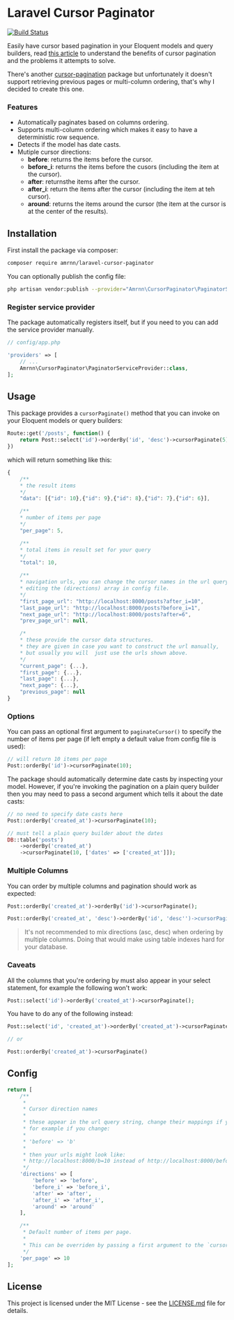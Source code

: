 # Laravel Cursor Paginator

[![Build Status](https://travis-ci.org/amrnn/laravel-cursor-paginator.svg?branch=master)](https://travis-ci.org/amrnn/laravel-cursor-paginator)

Easily have cursor based pagination in your Eloquent models and query builders, read [this article](https://use-the-index-luke.com/sql/partial-results/fetch-next-page) to understand the benefits of cursor pagination and the problems it attempts to solve.

There's another [cursor-pagination](https://github.com/juampi92/cursor-pagination) package but unfortunately it doesn't support retrieving previous pages or multi-column ordering, that's why I decided to create this one.

### Features

* Automatically paginates based on columns ordering.
* Supports multi-column ordering which makes it easy to have a deterministic row sequence.
* Detects if the model has date casts.
* Mutiple cursor directions:
  * **before**: returns the items before the cursor.
  * **before_i**: returns the items before the cusors (including the item at the cursor).
  * **after**: returnsthe items after the cursor.
  * **after_i**: return the items after the cursor (including the item at teh cursor).
  * **around**: returns the items around the cursor (the item at the cursor is at the center of the results).

## Installation

First install the package via composer:

```sh
composer require amrnn/laravel-cursor-paginator
```

You can optionally publish the config file:

```sh
php artisan vendor:publish --provider="Amrnn\CursorPaginator\PaginatorServiceProvider"
```

### Register service provider
The package automatically registers itself, but if you need to you can add the service provider manually.

```php
// config/app.php

'providers' => [
    // ...
    Amrnn\CursorPaginator\PaginatorServiceProvider::class,
];
```

## Usage

This package provides a `cursorPaginate()` method that you can invoke on your Eloquent models or query builders:

```php
Route::get('/posts', function() {
    return Post::select('id')->orderBy('id', 'desc')->cursorPaginate(5);
})
```

which will return something like this:

```js
{
    /**
    * the result items
    */
    "data": [{"id": 10},{"id": 9},{"id": 8},{"id": 7},{"id": 6}],

    /**
    * number of items per page
    */  
    "per_page": 5,

    /**
    * total items in result set for your query
    */  
    "total": 10,

    /**
    * navigation urls, you can change the cursor names in the url query string by
    * editing the (directions) array in config file.
    */
    "first_page_url": "http://localhost:8000/posts?after_i=10",
    "last_page_url": "http://localhost:8000/posts?before_i=1",
    "next_page_url": "http://localhost:8000/posts?after=6",
    "prev_page_url": null,

    /*
    * these provide the cursor data structures.
    * they are given in case you want to construct the url manually,
    * but usually you will  just use the urls shown above.
    */
    "current_page": {...},
    "first_page": {...},
    "last_page": {...},
    "next_page": {...},
    "previous_page": null
}
```

### Options
You can pass an optional first argument to `paginateCursor()` to specify the number of items per page (if left empty a default value from config file is used):

```php
// will return 10 items per page
Post::orderBy('id')->cursorPaginate(10);
```

The package should automatically determine date casts by inspecting your model. However, if you're invoking the pagination on a plain query builder then you may need to pass a second argument which tells it about the date casts:
```php
// no need to specify date casts here
Post::orderBy('created_at')->cursorPaginate(10);

// must tell a plain query builder about the dates
DB::table('posts')
    ->orderBy('created_at')
    ->cursorPaginate(10, ['dates' => ['created_at']]);
```

### Multiple Columns
You can order by multiple columns and pagination should work as expected:

```php
Post::orderBy('created_at')->orderBy('id')->cursorPaginate();

Post::orderBy('created_at', 'desc')->orderBy('id', 'desc'')->cursorPaginate();
```
> It's not recommended to mix directions (asc, desc) when ordering by multiple columns. Doing that would make using table indexes hard for your database.

### Caveats
All the columns that you're ordering by must also appear in your select statement, for example the following won't work:

```php
Post::select('id')->orderBy('created_at')->cursorPaginate();
```
You have to do any of the following instead:
```php
Post::select('id', 'created_at')->orderBy('created_at')->cursorPaginate();

// or

Post::orderBy('created_at')->cursorPaginate()

```

## Config

```php
return [
    /**
     * 
     * Cursor direction names
     * 
     * these appear in the url query string, change their mappings if you need to.
     * for example if you change: 
     * 
     * 'before' => 'b'
     * 
     * then your urls might look like:
     * http://localhost:8000/b=10 instead of http://localhost:8000/before=10
     */
    'directions' => [
        'before' => 'before',
        'before_i' => 'before_i',
        'after' => 'after',
        'after_i' => 'after_i',
        'around' => 'around'
    ],

    /**
     * Default number of items per page.
     * 
     * This can be overriden by passing a first argument to the `cursorPaginate()` method.
     */
    'per_page' => 10
];
```

## License

This project is licensed under the MIT License - see the [LICENSE.md](LICENSE.md) file for details.